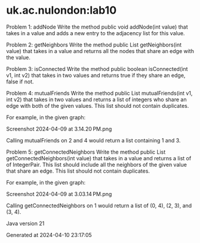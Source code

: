 # uk.ac.nulondon:lab10

Problem 1: addNode
Write the method public void addNode(int value) that takes in a value and adds a new entry to the adjacency list for this value.

Problem 2: getNeighbors
Write the method public List<Integer> getNeighbors(int value) that takes in a value and returns all the nodes that share an edge with the value.

Problem 3: isConnected
Write the method public boolean isConnected(int v1, int v2) that takes in two values and returns true if they share an edge, false if not.

Problem 4: mutualFriends
Write the method public List<Integer> mutualFriends(int v1, int v2) that takes in two values and returns a list of integers who share an edge with both of the given values. This list should not contain duplicates.

For example, in the given graph:

Screenshot 2024-04-09 at 3.14.20 PM.png

Calling mutualFriends on 2 and 4 would return a list containing 1 and 3.

Problem 5: getConnectedNeighbors
Write the method public List<IntegerPair> getConnectedNeighbors(int value) that takes in a value and returns a list of of IntegerPair. This list should include all the neighbors of the given value that share an edge. This list should not contain duplicates.

For example, in the given graph:

Screenshot 2024-04-09 at 3.03.14 PM.png

Calling getConnectedNeighbors on 1 would return a list of (0, 4), (2, 3), and (3, 4).

Java version 21

Generated at 2024-04-10 23:17:05
